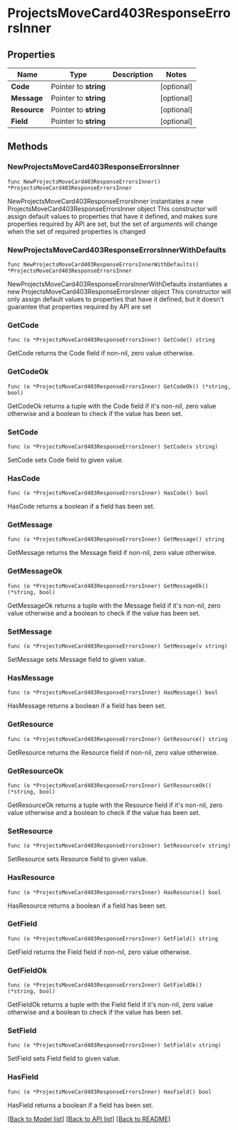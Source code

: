 # ProjectsMoveCard403ResponseErrorsInner

## Properties

Name | Type | Description | Notes
------------ | ------------- | ------------- | -------------
**Code** | Pointer to **string** |  | [optional] 
**Message** | Pointer to **string** |  | [optional] 
**Resource** | Pointer to **string** |  | [optional] 
**Field** | Pointer to **string** |  | [optional] 

## Methods

### NewProjectsMoveCard403ResponseErrorsInner

`func NewProjectsMoveCard403ResponseErrorsInner() *ProjectsMoveCard403ResponseErrorsInner`

NewProjectsMoveCard403ResponseErrorsInner instantiates a new ProjectsMoveCard403ResponseErrorsInner object
This constructor will assign default values to properties that have it defined,
and makes sure properties required by API are set, but the set of arguments
will change when the set of required properties is changed

### NewProjectsMoveCard403ResponseErrorsInnerWithDefaults

`func NewProjectsMoveCard403ResponseErrorsInnerWithDefaults() *ProjectsMoveCard403ResponseErrorsInner`

NewProjectsMoveCard403ResponseErrorsInnerWithDefaults instantiates a new ProjectsMoveCard403ResponseErrorsInner object
This constructor will only assign default values to properties that have it defined,
but it doesn't guarantee that properties required by API are set

### GetCode

`func (o *ProjectsMoveCard403ResponseErrorsInner) GetCode() string`

GetCode returns the Code field if non-nil, zero value otherwise.

### GetCodeOk

`func (o *ProjectsMoveCard403ResponseErrorsInner) GetCodeOk() (*string, bool)`

GetCodeOk returns a tuple with the Code field if it's non-nil, zero value otherwise
and a boolean to check if the value has been set.

### SetCode

`func (o *ProjectsMoveCard403ResponseErrorsInner) SetCode(v string)`

SetCode sets Code field to given value.

### HasCode

`func (o *ProjectsMoveCard403ResponseErrorsInner) HasCode() bool`

HasCode returns a boolean if a field has been set.

### GetMessage

`func (o *ProjectsMoveCard403ResponseErrorsInner) GetMessage() string`

GetMessage returns the Message field if non-nil, zero value otherwise.

### GetMessageOk

`func (o *ProjectsMoveCard403ResponseErrorsInner) GetMessageOk() (*string, bool)`

GetMessageOk returns a tuple with the Message field if it's non-nil, zero value otherwise
and a boolean to check if the value has been set.

### SetMessage

`func (o *ProjectsMoveCard403ResponseErrorsInner) SetMessage(v string)`

SetMessage sets Message field to given value.

### HasMessage

`func (o *ProjectsMoveCard403ResponseErrorsInner) HasMessage() bool`

HasMessage returns a boolean if a field has been set.

### GetResource

`func (o *ProjectsMoveCard403ResponseErrorsInner) GetResource() string`

GetResource returns the Resource field if non-nil, zero value otherwise.

### GetResourceOk

`func (o *ProjectsMoveCard403ResponseErrorsInner) GetResourceOk() (*string, bool)`

GetResourceOk returns a tuple with the Resource field if it's non-nil, zero value otherwise
and a boolean to check if the value has been set.

### SetResource

`func (o *ProjectsMoveCard403ResponseErrorsInner) SetResource(v string)`

SetResource sets Resource field to given value.

### HasResource

`func (o *ProjectsMoveCard403ResponseErrorsInner) HasResource() bool`

HasResource returns a boolean if a field has been set.

### GetField

`func (o *ProjectsMoveCard403ResponseErrorsInner) GetField() string`

GetField returns the Field field if non-nil, zero value otherwise.

### GetFieldOk

`func (o *ProjectsMoveCard403ResponseErrorsInner) GetFieldOk() (*string, bool)`

GetFieldOk returns a tuple with the Field field if it's non-nil, zero value otherwise
and a boolean to check if the value has been set.

### SetField

`func (o *ProjectsMoveCard403ResponseErrorsInner) SetField(v string)`

SetField sets Field field to given value.

### HasField

`func (o *ProjectsMoveCard403ResponseErrorsInner) HasField() bool`

HasField returns a boolean if a field has been set.


[[Back to Model list]](../README.md#documentation-for-models) [[Back to API list]](../README.md#documentation-for-api-endpoints) [[Back to README]](../README.md)


